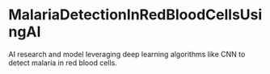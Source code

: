 # MalariaDetectionInRedBloodCellsUsingAI
AI research and model leveraging deep learning algorithms like CNN to detect malaria in red blood cells.
